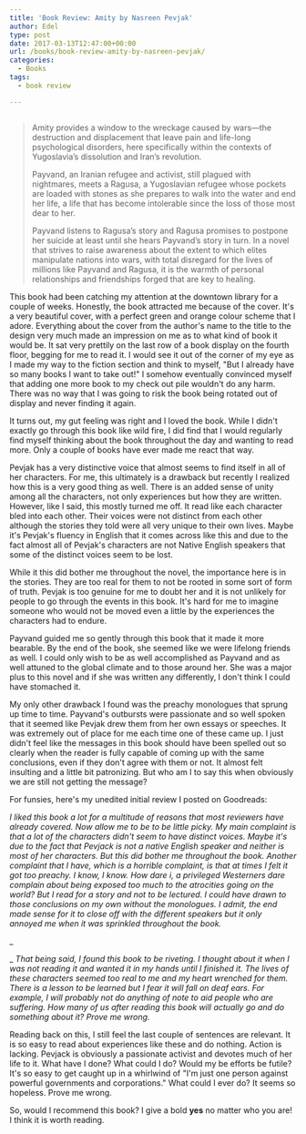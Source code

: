 ```yaml
---
title: 'Book Review: Amity by Nasreen Pevjak'
author: Edel
type: post
date: 2017-03-13T12:47:00+00:00
url: /books/book-review-amity-by-nasreen-pevjak/
categories:
  - Books
tags:
  - book review

---
```

<img data-attachment-id="328" data-permalink="http://edelgrace.me/blog/books/book-review-amity-by-nasreen-pevjak/attachment/amity/" data-orig-file="https://i0.wp.com/edelgrace.me/blog/wp-content/uploads/2017/03/amity.png?fit=189%2C284" data-orig-size="189,284" data-comments-opened="1" data-image-meta="{&quot;aperture&quot;:&quot;0&quot;,&quot;credit&quot;:&quot;&quot;,&quot;camera&quot;:&quot;&quot;,&quot;caption&quot;:&quot;&quot;,&quot;created_timestamp&quot;:&quot;0&quot;,&quot;copyright&quot;:&quot;&quot;,&quot;focal_length&quot;:&quot;0&quot;,&quot;iso&quot;:&quot;0&quot;,&quot;shutter_speed&quot;:&quot;0&quot;,&quot;title&quot;:&quot;&quot;,&quot;orientation&quot;:&quot;0&quot;}" data-image-title="amity" data-image-description="" data-medium-file="https://i0.wp.com/edelgrace.me/blog/wp-content/uploads/2017/03/amity.png?fit=189%2C284" data-large-file="https://i0.wp.com/edelgrace.me/blog/wp-content/uploads/2017/03/amity.png?fit=189%2C284" src="https://i0.wp.com/edelgrace.me/blog/wp-content/uploads/2017/03/amity.png?resize=189%2C284" alt="" class="alignleft size-full wp-image-328" data-recalc-dims="1" />

> Amity provides a window to the wreckage caused by wars—the destruction and displacement that leave pain and life-long psychological disorders, here specifically within the contexts of Yugoslavia’s dissolution and Iran’s revolution.
> 
> Payvand, an Iranian refugee and activist, still plagued with nightmares, meets a Ragusa, a Yugoslavian refugee whose pockets are loaded with stones as she prepares to walk into the water and end her life, a life that has become intolerable since the loss of those most dear to her.
> 
> Payvand listens to Ragusa’s story and Ragusa promises to postpone her suicide at least until she hears Payvand’s story in turn. In a novel that strives to raise awareness about the extent to which elites manipulate nations into wars, with total disregard for the lives of millions like Payvand and Ragusa, it is the warmth of personal relationships and friendships forged that are key to healing.

This book had been catching my attention at the downtown library for a couple of weeks. Honestly, the book attracted me because of the cover. It's a very beautiful cover, with a perfect green and orange colour scheme that I adore. Everything about the cover from the author's name to the title to the design very much made an impression on me as to what kind of book it would be. It sat very prettily on the last row of a book display on the fourth floor, begging for me to read it. I would see it out of the corner of my eye as I made my way to the fiction section and think to myself, "But I already have so many books I want to take out!" I somehow eventually convinced myself that adding one more book to my check out pile wouldn't do any harm. There was no way that I was going to risk the book being rotated out of display and never finding it again.

It turns out, my gut feeling was right and I loved the book. While I didn't exactly go through this book like wild fire, I did find that I would regularly find myself thinking about the book throughout the day and wanting to read more. Only a couple of books have ever made me react that way.

Pevjak has a very distinctive voice that almost seems to find itself in all of her characters. For me, this ultimately is a drawback but recently I realized how this is a very good thing as well. There is an added sense of unity among all the characters, not only experiences but how they are written. However, like I said, this mostly turned me off. It read like each character bled into each other. Their voices were not distinct from each other although the stories they told were all very unique to their own lives. Maybe it's Pevjak's fluency in English that it comes across like this and due to the fact almost all of Pevjak's characters are not Native English speakers that some of the distinct voices seem to be lost.

While it this did bother me throughout the novel, the importance here is in the stories. They are too real for them to not be rooted in some sort of form of truth. Pevjak is too genuine for me to doubt her and it is not unlikely for people to go through the events in this book. It's hard for me to imagine someone who would not be moved even a little by the experiences the characters had to endure.

Payvand guided me so gently through this book that it made it more bearable. By the end of the book, she seemed like we were lifelong friends as well. I could only wish to be as well accomplished as Payvand and as well attuned to the global climate and to those around her. She was a major plus to this novel and if she was written any differently, I don't think I could have stomached it.

My only other drawback I found was the preachy monologues that sprung up time to time. Payvand's outbursts were passionate and so well spoken that it seemed like Pevjak drew them from her own essays or speeches. It was extremely out of place for me each time one of these came up. I just didn't feel like the messages in this book should have been spelled out so clearly when the reader is fully capable of coming up with the same conclusions, even if they don't agree with them or not. It almost felt insulting and a little bit patronizing. But who am I to say this when obviously we are still not getting the message?

For funsies, here's my unedited initial review I posted on Goodreads:

_I liked this book a lot for a multitude of reasons that most reviewers have already covered. Now allow me to be to be little picky. My main complaint is that a lot of the characters didn't seem to have distinct voices. Maybe it's due to the fact that Pevjack is not a native English speaker and neither is most of her characters. But this did bother me throughout the book. Another complaint that I have, which is a horrible complaint, is that at times I felt it got too preachy. I know, I know. How dare i, a privileged Westerners dare complain about being exposed too much to the atrocities going on the world? But I read for a story and not to be lectured. I could have drawn to those conclusions on my own without the monologues. I admit, the end made sense for it to close off with the different speakers but it only annoyed me when it was sprinkled throughout the book._

_
  
_ _That being said, I found this book to be riveting. I thought about it when I was not reading it and wanted it in my hands until I finished it. The lives of these characters seemed too real to me and my heart wrenched for them. There is a lesson to be learned but I fear it will fall on deaf ears. For example, I will probably not do anything of note to aid people who are suffering. How many of us after reading this book will actually go and do something about it? Prove me wrong._

Reading back on this, I still feel the last couple of sentences are relevant. It is so easy to read about experiences like these and do nothing. Action is lacking. Pevjack is obviously a passionate activist and devotes much of her life to it. What have I done? What could I do? Would my be efforts be futile? It's so easy to get caught up in a whirlwind of "I'm just one person against powerful governments and corporations." What could I ever do? It seems so hopeless. Prove me wrong.

So, would I recommend this book? I give a bold **yes** no matter who you are! I think it is worth reading.